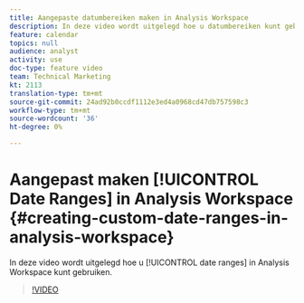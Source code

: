 ```yaml
---
title: Aangepaste datumbereiken maken in Analysis Workspace
description: In deze video wordt uitgelegd hoe u datumbereiken kunt gebruiken in Analysis Workspace.
feature: calendar
topics: null
audience: analyst
activity: use
doc-type: feature video
team: Technical Marketing
kt: 2113
translation-type: tm+mt
source-git-commit: 24ad92b0ccdf1112e3ed4a0968cd47db757598c3
workflow-type: tm+mt
source-wordcount: '36'
ht-degree: 0%

---
```



# Aangepast maken [!UICONTROL Date Ranges] in Analysis Workspace {#creating-custom-date-ranges-in-analysis-workspace}

In deze video wordt uitgelegd hoe u [!UICONTROL date ranges] in Analysis Workspace kunt gebruiken.

>[!VIDEO](https://video.tv.adobe.com/v/23975/?quality=12)
